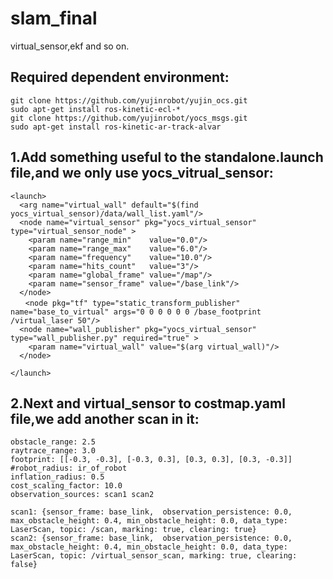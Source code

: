 # slam_final
virtual_sensor,ekf and so on.

Required dependent environment:
------------
```
git clone https://github.com/yujinrobot/yujin_ocs.git
sudo apt-get install ros-kinetic-ecl-*
git clone https://github.com/yujinrobot/yocs_msgs.git
sudo apt-get install ros-kinetic-ar-track-alvar
```

1.Add something useful to the standalone.launch file,and we only use yocs_vitrual_sensor:
------------

```
<launch>
  <arg name="virtual_wall" default="$(find yocs_virtual_sensor)/data/wall_list.yaml"/>
  <node name="virtual_sensor" pkg="yocs_virtual_sensor" type="virtual_sensor_node" >
    <param name="range_min"    value="0.0"/>
    <param name="range_max"    value="6.0"/>
    <param name="frequency"    value="10.0"/>
    <param name="hits_count"   value="3"/>
    <param name="global_frame" value="/map"/>
    <param name="sensor_frame" value="/base_link"/>
  </node>
　　<node pkg="tf" type="static_transform_publisher" name="base_to_virtual" args="0 0 0 0 0 0 /base_footprint /virtual_laser 50"/>
  <node name="wall_publisher" pkg="yocs_virtual_sensor" type="wall_publisher.py" required="true" >
    <param name="virtual_wall" value="$(arg virtual_wall)"/>
  </node>

</launch>
```

2.Next and virtual_sensor to costmap.yaml file,we add another scan in it:
------------

```
obstacle_range: 2.5
raytrace_range: 3.0
footprint: [[-0.3, -0.3], [-0.3, 0.3], [0.3, 0.3], [0.3, -0.3]]
#robot_radius: ir_of_robot
inflation_radius: 0.5
cost_scaling_factor: 10.0
observation_sources: scan1 scan2

scan1: {sensor_frame: base_link,  observation_persistence: 0.0, max_obstacle_height: 0.4, min_obstacle_height: 0.0, data_type: LaserScan, topic: /scan, marking: true, clearing: true}
scan2: {sensor_frame: base_link,  observation_persistence: 0.0, max_obstacle_height: 0.4, min_obstacle_height: 0.0, data_type: LaserScan, topic: /virtual_sensor_scan, marking: true, clearing: false}
```
